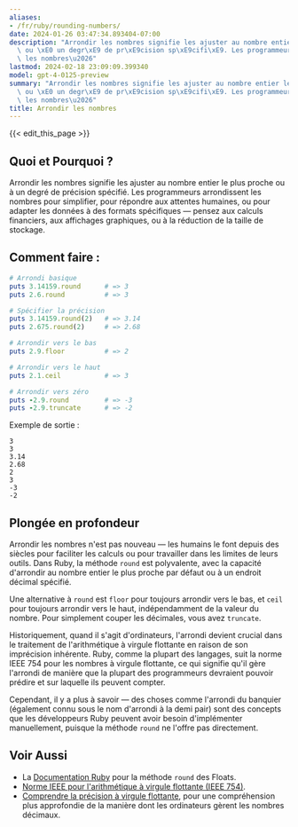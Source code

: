 ```yaml
---
aliases:
- /fr/ruby/rounding-numbers/
date: 2024-01-26 03:47:34.893404-07:00
description: "Arrondir les nombres signifie les ajuster au nombre entier le plus proche\
  \ ou \xE0 un degr\xE9 de pr\xE9cision sp\xE9cifi\xE9. Les programmeurs arrondissent\
  \ les nombres\u2026"
lastmod: 2024-02-18 23:09:09.399340
model: gpt-4-0125-preview
summary: "Arrondir les nombres signifie les ajuster au nombre entier le plus proche\
  \ ou \xE0 un degr\xE9 de pr\xE9cision sp\xE9cifi\xE9. Les programmeurs arrondissent\
  \ les nombres\u2026"
title: Arrondir les nombres
---
```


{{< edit_this_page >}}

## Quoi et Pourquoi ?
Arrondir les nombres signifie les ajuster au nombre entier le plus proche ou à un degré de précision spécifié. Les programmeurs arrondissent les nombres pour simplifier, pour répondre aux attentes humaines, ou pour adapter les données à des formats spécifiques — pensez aux calculs financiers, aux affichages graphiques, ou à la réduction de la taille de stockage.

## Comment faire :

```Ruby
# Arrondi basique
puts 3.14159.round      # => 3
puts 2.6.round          # => 3

# Spécifier la précision
puts 3.14159.round(2)   # => 3.14
puts 2.675.round(2)     # => 2.68

# Arrondir vers le bas
puts 2.9.floor          # => 2

# Arrondir vers le haut
puts 2.1.ceil           # => 3

# Arrondir vers zéro
puts -2.9.round         # => -3
puts -2.9.truncate      # => -2
```

Exemple de sortie :
```
3
3
3.14
2.68
2
3
-3
-2
```

## Plongée en profondeur
Arrondir les nombres n'est pas nouveau — les humains le font depuis des siècles pour faciliter les calculs ou pour travailler dans les limites de leurs outils. Dans Ruby, la méthode `round` est polyvalente, avec la capacité d'arrondir au nombre entier le plus proche par défaut ou à un endroit décimal spécifié.

Une alternative à `round` est `floor` pour toujours arrondir vers le bas, et `ceil` pour toujours arrondir vers le haut, indépendamment de la valeur du nombre. Pour simplement couper les décimales, vous avez `truncate`.

Historiquement, quand il s'agit d'ordinateurs, l'arrondi devient crucial dans le traitement de l'arithmétique à virgule flottante en raison de son imprécision inhérente. Ruby, comme la plupart des langages, suit la norme IEEE 754 pour les nombres à virgule flottante, ce qui signifie qu'il gère l'arrondi de manière que la plupart des programmeurs devraient pouvoir prédire et sur laquelle ils peuvent compter.

Cependant, il y a plus à savoir — des choses comme l'arrondi du banquier (également connu sous le nom d'arrondi à la demi pair) sont des concepts que les développeurs Ruby peuvent avoir besoin d'implémenter manuellement, puisque la méthode `round` ne l'offre pas directement.

## Voir Aussi
- La [Documentation Ruby](https://ruby-doc.org/core-3.0.0/Float.html#method-i-round) pour la méthode `round` des Floats.
- [Norme IEEE pour l'arithmétique à virgule flottante (IEEE 754)](https://ieeexplore.ieee.org/document/4610935).
- [Comprendre la précision à virgule flottante](https://floating-point-gui.de/), pour une compréhension plus approfondie de la manière dont les ordinateurs gèrent les nombres décimaux.
